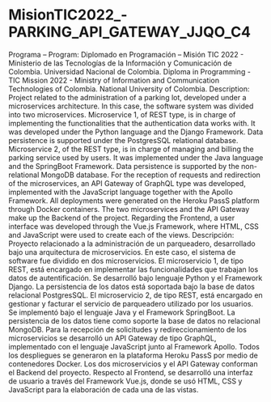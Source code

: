 # MisionTIC2022_-PARKING_API_GATEWAY_JJQO_C4
Programa – Program: Diplomado en Programación – Misión TIC 2022 - Ministerio de las Tecnologías de la Información y Comunicación de Colombia. Universidad Nacional de Colombia. Diploma in Programming - TIC Mission 2022 - Ministry of Information and Communication Technologies of Colombia. National University of Colombia. Description: Project related to the administration of a parking lot, developed under a microservices architecture. In this case, the software system was divided into two microservices. Microservice 1, of REST type, is in charge of implementing the functionalities that the authentication data works with. It was developed under the Python language and the Django Framework. Data persistence is supported under the PostgresSQL relational database. Microservice 2, of the REST type, is in charge of managing and billing the parking service used by users. It was implemented under the Java language and the SpringBoot Framework. Data persistence is supported by the non-relational MongoDB database. For the reception of requests and redirection of the microservices, an API Gateway of GraphQL type was developed, implemented with the JavaScript language together with the Apollo Framework. All deployments were generated on the Heroku PassS platform through Docker containers. The two microservices and the API Gateway make up the Backend of the project. Regarding the Frontend, a user interface was developed through the Vue.js Framework, where HTML, CSS and JavaScript were used to create each of the views.  Descripción: Proyecto relacionado a la administración de un parqueadero, desarrollado bajo una arquitectura de microservicios.  En este caso, el sistema de software  fue dividido en dos microservicios. El microservicio 1, de tipo REST, está encargado  en implementar las funcionalidades que trabajan los datos de autentificación. Se desarrolló bajo lenguaje Python y el Framework Django. La persistencia de los datos está soportada bajo la base de datos relacional PostgresSQL. El microservicio 2, de tipo REST, está encargado en gestionar y facturar el servicio de parqueadero utilizado por los usuarios. Se implementó bajo el lenguaje Java y el Framework SpringBoot. La persistencia de los datos tiene como soporte la base de datos no relacional MongoDB.  Para la recepción de solicitudes y redireccionamiento de los microservicios se desarrolló un API Gateway de tipo GraphQL, implementado con el lenguaje JavaScript junto al Framework Apollo. Todos los despliegues se generaron en la plataforma Heroku PassS por medio de contenedores Docker. Los dos microservicios y el  API Gateway conforman el Backend del proyecto. Respecto al Frontend, se desarrolló una interfaz de usuario a través del Framework Vue.js, donde se usó HTML, CSS y JavaScript para la elaboración de cada una de las vistas.
